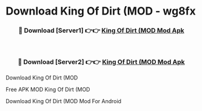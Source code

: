 # Download King Of Dirt (MOD - wg8fx



<div align="center">
<h3>🔴 Download [Server1] 👉👉 <a href="https://momento.my/?title=King_Of_Dirt_(MOD">King Of Dirt (MOD Mod Apk</a></h3><br>

<h3>🔴 Download [Server2] 👉👉 <a href="https://momento.my/?title=King_Of_Dirt_(MOD">King Of Dirt (MOD Mod Apk</a></h3>
</div>



Download King Of Dirt (MOD 

Free APK MOD King Of Dirt (MOD 

Download King Of Dirt (MOD Mod For Android
